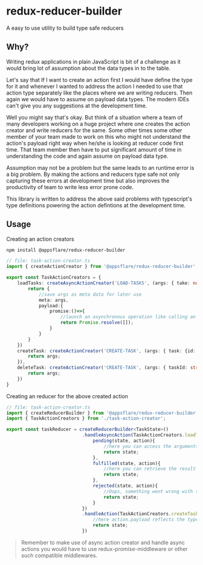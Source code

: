 # redux-reducer-builder
A easy to use utility to build type safe reducers

## Why?

Writing redux applications in plain JavaScript is bit of a challenge as it would bring lot of assumption about the data types in to the table.

Let's say that If I want to create an action first I would have define the type for it and whenever I wanted to address the action I needed to use that action type separately like the places where we are writing reducers.
Then again we would have to assume on payload data types. The modern IDEs can't give you any suggestions at the development time.

Well you might say that's okay. But think of a situation where a team of many developers working on a huge project where one creates the action creator and write reducers for the same. Some other times some other member of your team made to work on this who might not understand the action's payload right way when he/she is looking at reducer code first time. That team member then have to put significant amount of time in understanding the code and again assume on payload data type.

Assumption may not be a problem but the same leads to an runtime error is a big problem. By making the actions and reducers type safe not only capturing these errors at development time but also improves the productivity of team to write less error prone code.

This library is written to address the above said problems with typescript's type definitions powering the action defintions at the development time. 

## Usage

Creating an action creators

```sh
npm install @appsflare/redux-reducer-builder
```

~~~ts
// file: task-action-creator.ts
import { createActionCreator } from '@appsflare/redux-reducer-builder';

export const TaskActionCreators = {
    loadTasks: createAsyncActionCreator('LOAD-TASKS', (args: { take: number; skip: number )=>{
        return {
            //save args as meta data for later use
            meta: args,
            payload:{
                promise:()=>{
                    //launch an asynchronous operation like calling an web api.
                    return Promise.resolve([]);
                }
            }
        }
    })
    createTask: createActionCreator('CREATE-TASK', (args: { task: {id: string; title:string;} })=>{
        return args;
    }),
    deleteTask: createActionCreator('CREATE-TASK', (args: { taskId: string })=>{
        return args;
    })
}
~~~

Creating an reducer for the above created action
~~~ts
// file: task-action-creator.ts
import { createReducerBuilder } from '@appsflare/redux-reducer-builder';
import { TaskActionCreators } from './task-action-creator';

export const taskReducer = createReducerBuilder<TaskState>()
                            .handleAsyncAction(TaskActionCreators.loadTasks,{
                                pending(state, action){
                                    //here you can access the arguments that was passed to action creator from meta property. Of course with it's type information not last. BONUS right!?
                                    return state;
                                },
                                fulfilled(state, action){
                                    //here you can retrieve the result of async operation from "action.payload.result". Of course your type information is not lost. Double BONUS!!?
                                    return state;
                                },
                                rejected(state, action){
                                    //Oops, something went wrong with the async operation that we started. We might want to store the error show that we could show some userful error message in the user interface. You can access the error object from action like "action.error". Triple BONUS!!!?
                                    return state;
                                }
                            })
                            .handleAction(TaskActionCreators.createTask, (state, action)=>{
                                //here action.payload reflects the type of the data returned by action creator. In this case, it would reflect the type of args argument.
                                return state;
                            })
~~~

> Remember to make use of async action creator and handle async actions you would have to use redux-promise-middleware or other such compatible middlewares.